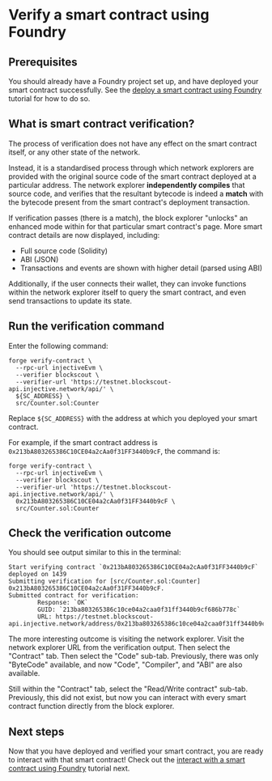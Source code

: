 # Verify a smart contract using Foundry

## Prerequisites

You should already have a Foundry project set up, and have deployed your smart contract successfully.
See the [deploy a smart contract using Foundry](./deploy-foundry.md) tutorial for how to do so.

## What is smart contract verification?

The process of verification does not have any effect on the smart contract itself, or any other state of the network.

Instead, it is a standardised process through which network explorers are provided with the original source code of the smart contract deployed at a particular address. The network explorer **independently compiles** that source code, and verifies that the resultant bytecode is indeed a **match** with the bytecode present from the smart contract's deployment transaction.

If verification passes (there is a match), the block explorer "unlocks" an enhanced mode within for that particular smart contract's page.
More smart contract details are now displayed, including:
* Full source code (Solidity)
* ABI (JSON)
* Transactions and events are shown with higher detail (parsed using ABI)

Additionally, if the user connects their wallet, they can invoke functions within the network explorer itself to query the smart contract, and even send transactions to update its state.

<!-- TODO consider moving this section to FAQs -->

## Run the verification command

Enter the following command:

```shell
forge verify-contract \
  --rpc-url injectiveEvm \
  --verifier blockscout \
  --verifier-url 'https://testnet.blockscout-api.injective.network/api/' \
  ${SC_ADDRESS} \
  src/Counter.sol:Counter
```

Replace `${SC_ADDRESS}` with the address at which you deployed your smart contract.

For example, if the smart contract address is `0x213bA803265386C10CE04a2cAa0f31FF3440b9cF`, the command is:

```shell
forge verify-contract \
  --rpc-url injectiveEvm \
  --verifier blockscout \
  --verifier-url 'https://testnet.blockscout-api.injective.network/api/' \
  0x213bA803265386C10CE04a2cAa0f31FF3440b9cF \
  src/Counter.sol:Counter
```

## Check the verification outcome

You should see output similar to this in the terminal:

```text
Start verifying contract `0x213bA803265386C10CE04a2cAa0f31FF3440b9cF` deployed on 1439
Submitting verification for [src/Counter.sol:Counter] 0x213bA803265386C10CE04a2cAa0f31FF3440b9cF.
Submitted contract for verification:
        Response: `OK`
        GUID: `213ba803265386c10ce04a2caa0f31ff3440b9cf686b778c`
        URL: https://testnet.blockscout-api.injective.network/address/0x213ba803265386c10ce04a2caa0f31ff3440b9cf
```

The more interesting outcome is visiting the network explorer.
Visit the network explorer URL from the verification output.
Then select the "Contract" tab.
Then select the "Code" sub-tab.
Previously, there was only "ByteCode" available,
and now "Code", "Compiler", and "ABI" are also available.

Still within the "Contract" tab,
select the "Read/Write contract" sub-tab.
Previously, this did not exist,
but now you can interact with every smart contract function directly from the block explorer.

## Next steps

Now that you have deployed and verified your smart contract, you are ready to interact with that smart contract!
Check out the [interact with a smart contract using Foundry](./interact-foundry.md) tutorial next.
